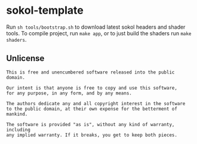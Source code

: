 # sokol-template

Run ```sh tools/bootstrap.sh``` to download latest sokol headers and shader tools. To compile project, run ```make app```, or to just build the shaders run ```make shaders```.

## Unlicense
```
This is free and unencumbered software released into the public domain.

Our intent is that anyone is free to copy and use this software,
for any purpose, in any form, and by any means.

The authors dedicate any and all copyright interest in the software
to the public domain, at their own expense for the betterment of mankind.

The software is provided "as is", without any kind of warranty, including
any implied warranty. If it breaks, you get to keep both pieces.
```
